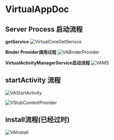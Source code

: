 ﻿# VirtualAppDoc

## Server Process 启动流程

**getService**
![VirtualCoreGetSerivce](https://raw.githubusercontent.com/prife/VirtualAppDoc/master/pngs/VirtualCoreGetSerivce.png)

**Binder Provider调用过程**
![VABinderProvider](https://raw.githubusercontent.com/prife/VirtualAppDoc/master/pngs/VABinderProvider.png)

**VirtualActivityManagerService启动流程**
![VAMS](https://raw.githubusercontent.com/prife/VirtualAppDoc/master/pngs/VAMS.png)

## startActivity 流程

![VAStartActivity](https://raw.githubusercontent.com/prife/VirtualAppDoc/master/pngs/VAStartActivity.png)

![VStubContentProvider](https://raw.githubusercontent.com/prife/VirtualAppDoc/master/pngs/VStubContentProvider.png)

## install流程(已经过时)
![VAInstall](https://raw.githubusercontent.com/prife/VirtualAppDoc/master/pngs/VAInstall.png)